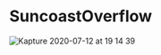 # SuncoastOverflow

![Kapture 2020-07-12 at 19 14 39](https://user-images.githubusercontent.com/62678918/87258753-1b361100-c474-11ea-9915-dc46a99f93e9.gif)
